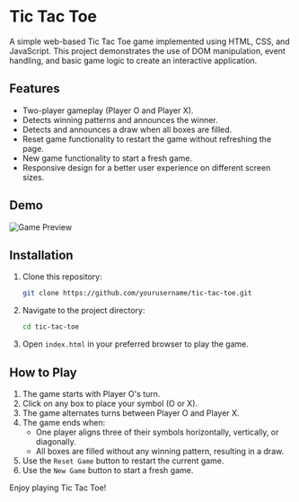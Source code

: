 # Tic Tac Toe

A simple web-based Tic Tac Toe game implemented using HTML, CSS, and JavaScript. This project demonstrates the use of DOM manipulation, event handling, and basic game logic to create an interactive application.

## Features
- Two-player gameplay (Player O and Player X).
- Detects winning patterns and announces the winner.
- Detects and announces a draw when all boxes are filled.
- Reset game functionality to restart the game without refreshing the page.
- New game functionality to start a fresh game.
- Responsive design for a better user experience on different screen sizes.

## Demo
![Game Preview](#)

## Installation
1. Clone this repository:
   ```bash
   git clone https://github.com/yourusername/tic-tac-toe.git
   ```
2. Navigate to the project directory:
   ```bash
   cd tic-tac-toe
   ```
3. Open `index.html` in your preferred browser to play the game.

## How to Play
1. The game starts with Player O's turn.
2. Click on any box to place your symbol (O or X).
3. The game alternates turns between Player O and Player X.
4. The game ends when:
   - One player aligns three of their symbols horizontally, vertically, or diagonally.
   - All boxes are filled without any winning pattern, resulting in a draw.
5. Use the `Reset Game` button to restart the current game.
6. Use the `New Game` button to start a fresh game.


Enjoy playing Tic Tac Toe!

